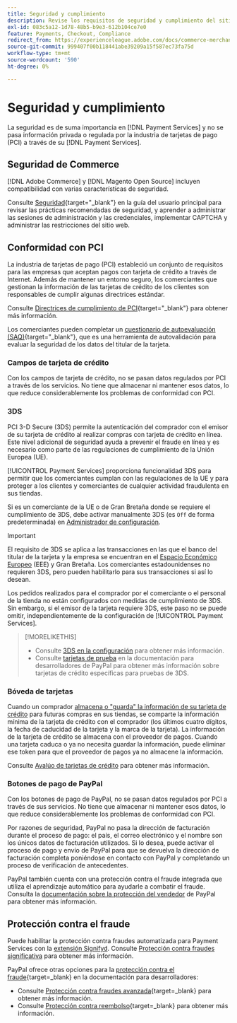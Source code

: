 ```yaml
---
title: Seguridad y cumplimiento
description: Revise los requisitos de seguridad y cumplimiento del sitio.
exl-id: 083c5a12-1d78-48b5-b9e3-612b104ce7e0
feature: Payments, Checkout, Compliance
redirect_from: https://experienceleague.adobe.com/docs/commerce-merchant-services/payment-services/security.html?lang=es
source-git-commit: 999407f00b118441abe39209a15f587ec73fa75d
workflow-type: tm+mt
source-wordcount: '590'
ht-degree: 0%

---
```


# Seguridad y cumplimiento

La seguridad es de suma importancia en [!DNL Payment Services] y no se pasa información privada o regulada por la industria de tarjetas de pago (PCI) a través de su [!DNL Payment Services].

## Seguridad de Commerce

[!DNL Adobe Commerce] y [!DNL Magento Open Source] incluyen compatibilidad con varias características de seguridad.

Consulte [Seguridad](https://experienceleague.adobe.com/es/docs/commerce-admin/systems/security/security){target="_blank"} en la guía del usuario principal para revisar las prácticas recomendadas de seguridad, y aprender a administrar las sesiones de administración y las credenciales, implementar CAPTCHA y administrar las restricciones del sitio web.

## Conformidad con PCI

La industria de tarjetas de pago (PCI) estableció un conjunto de requisitos para las empresas que aceptan pagos con tarjeta de crédito a través de Internet. Además de mantener un entorno seguro, los comerciantes que gestionan la información de las tarjetas de crédito de los clientes son responsables de cumplir algunas directrices estándar.

Consulte [Directrices de cumplimiento de PCI](https://experienceleague.adobe.com/es/docs/commerce-admin/start/compliance/payments/compliance-pci){target="_blank"} para obtener más información.

Los comerciantes pueden completar un [cuestionario de autoevaluación (SAQ)](https://www.pcisecuritystandards.org/pci_security/completing_self_assessment){target="_blank"}, que es una herramienta de autovalidación para evaluar la seguridad de los datos del titular de la tarjeta.

### Campos de tarjeta de crédito

Con los campos de tarjeta de crédito, no se pasan datos regulados por PCI a través de los servicios. No tiene que almacenar ni mantener esos datos, lo que reduce considerablemente los problemas de conformidad con PCI.

### 3DS

PCI 3-D Secure (3DS) permite la autenticación del comprador con el emisor de su tarjeta de crédito al realizar compras con tarjeta de crédito en línea. Este nivel adicional de seguridad ayuda a prevenir el fraude en línea y es necesario como parte de las regulaciones de cumplimiento de la Unión Europea (UE).

[!UICONTROL Payment Services] proporciona funcionalidad 3DS para permitir que los comerciantes cumplan con las regulaciones de la UE y para proteger a los clientes y comerciantes de cualquier actividad fraudulenta en sus tiendas.

Si es un comerciante de la UE o de Gran Bretaña donde se requiere el cumplimiento de 3DS, debe activar manualmente 3DS (es `Off` de forma predeterminada) en [Administrador de configuración](configure-admin.md#credit-card-fields).

>[!IMPORTANT]
>
>El requisito de 3DS se aplica a las transacciones en las que el banco del titular de la tarjeta y la empresa se encuentran en el [Espacio Económico Europeo](https://www.efta.int/eea) (EEE) y Gran Bretaña. Los comerciantes estadounidenses no requieren 3DS, pero pueden habilitarlo para sus transacciones si así lo desean.

Los pedidos realizados para el comprador por el comerciante o el personal de la tienda no están configurados con medidas de cumplimiento de 3DS. Sin embargo, si el emisor de la tarjeta requiere 3DS, este paso no se puede omitir, independientemente de la configuración de [!UICONTROL Payment Services].

>[!MORELIKETHIS]
>
> * Consulte [3DS en la configuración](configure-admin.md#3ds) para obtener más información.
> * Consulte [tarjetas de prueba](https://developer.paypal.com/docs/checkout/advanced/customize/3d-secure/test/) en la documentación para desarrolladores de PayPal para obtener más información sobre tarjetas de crédito específicas para pruebas de 3DS.

### Bóveda de tarjetas

Cuando un comprador [almacena o &quot;guarda&quot; la información de su tarjeta de crédito](vaulting.md) para futuras compras en sus tiendas, se comparte la información mínima de la tarjeta de crédito con el comprador (los últimos cuatro dígitos, la fecha de caducidad de la tarjeta y la marca de la tarjeta). La información de la tarjeta de crédito se almacena con el proveedor de pagos. Cuando una tarjeta caduca o ya no necesita guardar la información, puede eliminar ese token para que el proveedor de pagos ya no almacene la información.

Consulte [Avalúo de tarjetas de crédito](vaulting.md) para obtener más información.

### Botones de pago de PayPal

Con los botones de pago de PayPal, no se pasan datos regulados por PCI a través de sus servicios. No tiene que almacenar ni mantener esos datos, lo que reduce considerablemente los problemas de conformidad con PCI.

Por razones de seguridad, PayPal no pasa la dirección de facturación durante el proceso de pago: el país, el correo electrónico y el nombre son los únicos datos de facturación utilizados. Si lo desea, puede activar el proceso de pago y envío de PayPal para que se devuelva la dirección de facturación completa poniéndose en contacto con PayPal y completando un proceso de verificación de antecedentes.

PayPal también cuenta con una protección contra el fraude integrada que utiliza el aprendizaje automático para ayudarle a combatir el fraude. Consulta la [documentación sobre la protección del vendedor](https://www.paypal.com/us/webapps/mpp/security/seller-protection) de PayPal para obtener más información.

## Protección contra el fraude

Puede habilitar la protección contra fraudes automatizada para Payment Services con la [extensión Signifyd](https://commercemarketplace.adobe.com/signifyd-module-connect.html). Consulte [Protección contra fraudes significativa](fraud-protection.md) para obtener más información.

PayPal ofrece otras opciones para la [protección contra el fraude](https://www.paypal.com/us/cshelp/article/what-is-fraud-protection-help1014){target=_blank} en la documentación para desarrolladores:

* Consulte [Protección contra fraudes avanzada](https://www.paypal.com/us/enterprise/fraud-protection-advanced#fraud-protection-advanced){target=_blank} para obtener más información.
* Consulte [Protección contra reembolso](https://www.paypal.com/us/cshelp/article/what-is-chargeback-protection-help608){target=_blank} para obtener más información.
